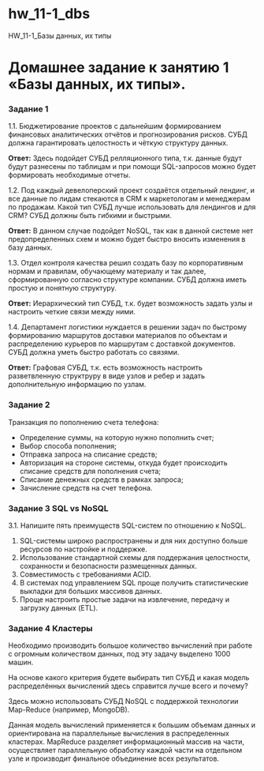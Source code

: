 # hw_11-1_dbs
HW_11-1_Базы данных, их типы

#  Домашнее задание к занятию 1 «Базы данных, их типы».

### Задание 1

1.1. Бюджетирование проектов с дальнейшим формированием финансовых аналитических отчётов и прогнозирования рисков. СУБД должна гарантировать целостность и чёткую структуру данных.

**Ответ:** Здесь подойдет СУБД релляционного типа, т.к. данные будут будут разнесены по таблицам и при помощи SQL-запросов можно будет формировать необходимые отчеты.

1.2. Под каждый девелоперский проект создаётся отдельный лендинг, и все данные по лидам стекаются в CRM к маркетологам и менеджерам по продажам. Какой тип СУБД лучше использовать для лендингов и для CRM? СУБД должны быть гибкими и быстрыми.

**Ответ:** В данном случае подойдет NoSQL, так как в данной системе нет предопределенных схем и можно будет быстро вносить изменения в базу данных.

1.3. Отдел контроля качества решил создать базу по корпоративным нормам и правилам, обучающему материалу и так далее, сформированную согласно структуре компании. СУБД должна иметь простую и понятную структуру.

**Ответ:** Иерархический тип СУБД, т.к. будет возможность задать узлы и настроить четкие связи между ними.

1.4. Департамент логистики нуждается в решении задач по быстрому формированию маршрутов доставки материалов по объектам и распределению курьеров по маршрутам с доставкой документов. СУБД должна уметь быстро работать со связями.

**Ответ:** Графовая СУБД, т.к. есть возможность настроить разветвленную структруру в виде узлов и ребер и задать дополнительную информацию по узлам.

### Задание 2

Транзакция по пополнению счета телефона:

- Определение суммы, на которую нужно пополнить счет;
- Выбор способа пополнения;
- Отправка запроса на списание средств;
- Авторизация на стороне системы, откуда будет происходить списание средств для пополнения счета;
- Списание денежных средств в рамках запроса;
- Зачисление средств на счет телефона.

### Задание 3 SQL vs NoSQL

3.1. Напишите пять преимуществ SQL-систем по отношению к NoSQL.

1. SQL-системы широко распространены и для них доступно больше ресурсов по настройке и поддержке.
2. Использование стандартной схемы для поддержания целостности, сохранности и безопасности размещенных данных.
3. Совместимость с требованиями ACID. 
4. В системах под управлением SQL проще получить статистические выкладки для больших массивов данных.
5. Проще настроить простые задачи на извлечение, передачу и загрузку данных (ETL).

### Задание 4 Кластеры

Необходимо производить большое количество вычислений при работе с огромным количеством данных, под эту задачу выделено 1000 машин.

На основе какого критерия будете выбирать тип СУБД и какая модель распределённых вычислений здесь справится лучше всего и почему?

Здесь можно использовать СУБД NoSQL с поддержкой технологии Map-Reduce (например, MongoDB). 

Данная модель вычислений применяется к большим объемам данных и ориентирована на параллельные вычисления в распределенных 
кластерах. MapReduce разделяет информационный массив на части, осуществляет параллельную обработку каждой части на отдельном узле
и производит финальное объединение всех результатов.

